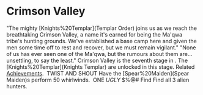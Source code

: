 # Crimson Valley

 "The mighty [Knights%20Templar](Templar Order) joins us as we reach the breathtaking Crimson Valley, a name it's earned for being the Ma'qwa tribe's hunting grounds. We've established a base camp here and given the men some time off to rest and recover, but we must remain vigilant."
 "None of us has ever seen one of the Ma'qwa, but the rumours about them are... unsettling, to say the least."
Crimson Valley is the seventh stage in . The [Knights%20Templar](Knights Templar) are unlocked in this stage.
Related [Achievements](Achievements).
 TWIST AND SHOUT Have the [Spear%20Maiden](Spear Maiden)s perform 50 whirlwinds.
 ONE *UGLY* $%@# Find Find all 3 alien hunters.